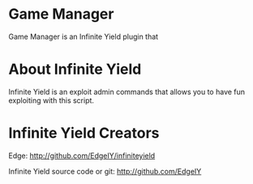 # Game Manager
Game Manager is an Infinite Yield plugin that 

# About Infinite Yield
Infinite Yield is an exploit admin commands that allows you to have fun exploiting with this script.

# Infinite Yield Creators
Edge: http://github.com/EdgeIY/infiniteyield

Infinite Yield source code or git: http://github.com/EdgeIY
